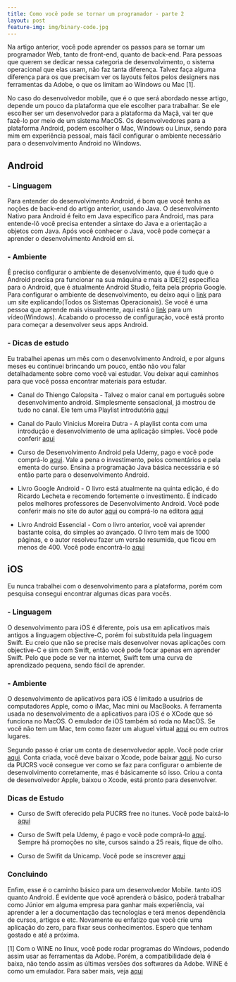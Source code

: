 ```yaml
---
title: Como você pode se tornar um programador - parte 2
layout: post
feature-img: img/binary-code.jpg
---
```


Na artigo anterior, você pode aprender os passos para se tornar um programador Web, tanto de front-end, quanto de back-end. Para pessoas que querem se dedicar nessa categoria de desenvolvimento, o sistema operacional que elas usam, não faz tanta diferença. Talvez faça alguma diferença para os que precisam ver os layouts feitos pelos designers nas ferramentas da Adobe, o que os limitam ao Windows ou Mac [1]. 

No caso do desenvolvedor mobile, que é o que será abordado nesse artigo, depende um pouco da plataforma que ele escolher para trabalhar. Se ele escolher ser um desenvolvedor para a plataforma da Maçã, vai ter que fazê-lo por meio de um sistema MacOS. Os desenvolvedores para a plataforma Android, podem escolher o Mac, Windows ou Linux, sendo para mim em experiência pessoal, mais fácil configurar o ambiente necessário para o desenvolvimento Android no Windows. 

## Android 

### - Linguagem

Para entender do desenvolvimento Android, é bom que você tenha as noções de back-end do artigo anterior, usando Java. O desenvolvimento Nativo para Android é feito em Java específico para Android, mas para entende-lô você precisa entender a sintaxe do Java e a orientação a objetos com Java.  Após você conhecer o Java, você pode começar a aprender o desenvolvimento Android em si.

### - Ambiente

É preciso configurar o ambiente de desenvolvimento, que é tudo que o Android precisa pra funcionar na sua máquina e mais a IDE[2] específica para o Android, que é atualmente Android Studio, feita pela própria Google. Para configurar o ambiente de desenvolvimento, eu deixo aqui o [link](http://www.androidpro.com.br/android-studio-configurando-ambiente/) para um site explicando(Todos os Sistemas Operacionais). Se você é uma pessoa que aprende mais visualmente, aqui está o [link](https://www.youtube.com/watch?v=Ikqej0bYdGA) para um vídeo(Windows).  Acabando o processo de configuração, você está pronto para começar a desenvolver seus apps Android.

### - Dicas de estudo

Eu trabalhei apenas um mês com o desenvolvimento Android, e por alguns meses eu continuei brincando um pouco, então não vou falar detalhadamente sobre como você vai estudar. Vou deixar aqui caminhos para que você possa encontrar materiais para estudar. 


* Canal do Thiengo Calopsita - Talvez o maior canal em português sobre desenvolvimento android. Simplesmente sensacional, já mostrou de tudo no canal. Ele tem uma Playlist introdutória [aqui](https://www.youtube.com/playlist?list=PLBA57K2L2RILUAyMeRmw5kkt4-zzTHv78) 

* Canal   do Paulo Vinicius Moreira Dutra -  A playlist conta com uma introdução e desenvolvimento de uma aplicação simples. Você pode conferir [aqui](https://www.youtube.com/playlist?list=PLVawTLaO8Js9tPdmgmv8cPRsjQkia_zPC)
* Curso de Desenvolvimento Android pela Udemy, pago e você pode comprá-lo [aqui](https://www.udemy.com/curso-completo-do-desenvolvedor-android/). Vale a pena o investimento, pelos comentários e pela ementa do curso. Ensina a programação Java básica necessária e só então parte para o desenvolvimento Android. 

* Livro Google Android -  O livro está atualmente na quinta edição, é do Ricardo Lecheta e recomendo fortemente o investimento. É indicado pelos melhores professores de Desenvolvimento Android. Você pode conferir mais no site do autor [aqui](http://www.livroandroid.com.br/site/pages/livro-android.php) ou comprá-lo na editora [aqui](https://novatec.com.br/livros/google-android-5ed/)

* Livro Android Essencial -  Com o livro anterior, você vai aprender bastante coisa, do simples ao avançado. O livro tem mais de 1000 páginas, e o autor resolveu fazer um versão resumida, que ficou em menos de 400. Você pode encontrá-lo [aqui](http://novatec.com.br/livros/android-essencial/)


## iOS 
Eu nunca trabalhei com o desenvolvimento para a plataforma, porém com pesquisa consegui encontrar algumas dicas para vocês.

### - Linguagem

O desenvolvimento para iOS é diferente, pois usa em aplicativos mais antigos a linguagem objective-C, porém foi substituída pela linguagem Swift.  Eu creio que não se precise mais desenvolver novas aplicações com objective-C e sim com Swift, então você pode focar apenas em aprender Swift. Pelo que pode se ver na internet, Swift tem uma curva de aprendizado pequena, sendo fácil de aprender.

### - Ambiente
O desenvolvimento de aplicativos para iOS é limitado a usuários de computadores Apple, como o iMac, Mac mini ou MacBooks. A ferramenta usada no  desenvolvimento de a aplicativos para iOS é o XCode que só funciona no MacOS. O emulador de iOS também só roda no MacOS. Se você não tem um Mac, tem como fazer um aluguel virtual [aqui](http://www.macincloud.com/) ou em outros lugares.

Segundo passo é criar um conta de desenvolvedor apple. Você pode criar [aqui](https://developer.apple.com/programs/). Conta criada, você deve baixar o Xcode, pode baixar [aqui](https://developer.apple.com/xcode/).  No curso da PUCRS você consegue ver como se faz para configurar o ambiente de desenvolvimento corretamente, mas é básicamente só isso. Criou a conta de desenvolvedor Apple, baixou o Xcode, está pronto para desenvolver.

### Dicas de Estudo 
* Curso de Swift oferecido pela PUCRS free no itunes. Você pode baixá-lo [aqui](https://itunes.apple.com/br/course/desenvolvimento-ios-em-swift/id937721240)

*  Curso de Swift pela Udemy, é pago e você pode comprá-lo [aqui](https://www.udemy.com/aprenda-a-programar-em-swift-ios/). Sempre há promoções no site, cursos saindo a 25 reais, fique de olho.

* Curso de Swifit da Unicamp. Você pode se inscrever [aqui](https://www.coursera.org/learn/aplicativo-para-iphone)

### **Concluindo** 

Enfim, esse é o caminho básico para um desenvolvedor Mobile. tanto iOS quanto Android. É evidente que você aprenderá o básico, poderá trabalhar como Júnior em alguma empresa para ganhar mais experiência, vai aprender a ler a documentação das tecnologias e terá menos dependência de cursos, artigos e etc. Novamente eu enfatizo que você crie uma aplicação do zero, para fixar seus conhecimentos.  Espero que tenham gostado e até a próxima.

[1] Com o WINE no linux, você pode rodar programas do Windows, podendo assim usar as ferramentas da Adobe. Porém, a compatibilidade dela é baixa, não tendo assim as últimas versões dos softwares da Adobe. WINE é como um emulador. Para saber mais, veja [aqui](http://wiki.ubuntu-br.org/Wine)